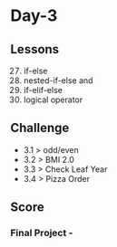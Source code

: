 # Day-3

## Lessons

27. if-else
28. nested-if-else and 
33. if-elif-else
34. logical operator

## Challenge

- 3.1 > odd/even
- 3.2 > BMI 2.0 
- 3.3 > Check Leaf Year 
- 3.4 > Pizza Order

## Score 

### Final Project - 
